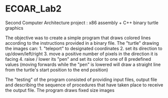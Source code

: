 # ECOAR_Lab2
Second Computer Architecture project : x86 assembly + C++ binary turtle graphics

The objective was to create a simple program that draws colored lines according to the instructions provided in a binary file. The "turtle" drawing the images can:
	1. "teleport" to designated coordinates
	2. set its direction to up/down/left/right
	3. move a positive number of pixels in the direction it is facing
	4. raise / lower its "pen" and set its color to one of 8 predefined values
	(moving forwards while the "pen" is lowered will draw a straight line from the turtle's start position to the end position)

The "testing" of the program consisted of providing input files, output file and describing the sequence of procedures that have taken place to receive the output file.
The program draws fixed size images